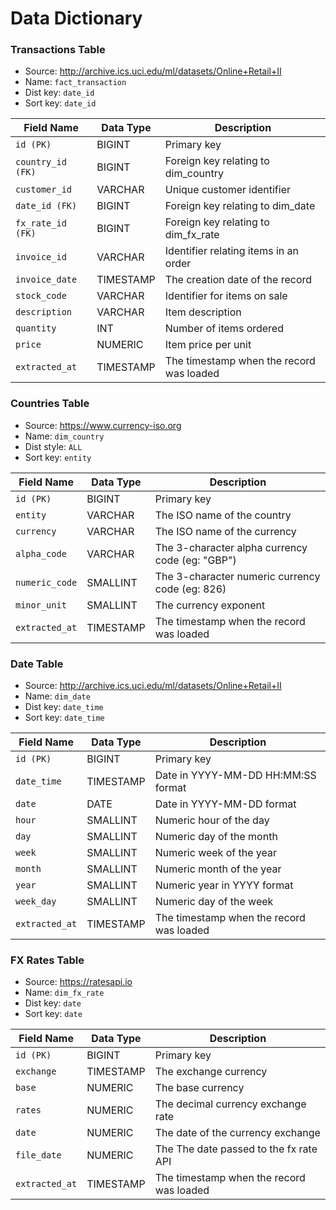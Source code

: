 # Data Dictionary

### Transactions Table
- Source: http://archive.ics.uci.edu/ml/datasets/Online+Retail+II
- Name: `fact_transaction`
- Dist key: `date_id`
- Sort key: `date_id`

| Field Name          | Data Type       | Description                                       |
|---------------------|-----------------|---------------------------------------------------|
| `id (PK)`           | BIGINT          | Primary key                                       |
| `country_id (FK)`   | BIGINT          | Foreign key relating to dim_country               |
| `customer_id`       | VARCHAR         | Unique customer identifier                        |
| `date_id (FK)`      | BIGINT          | Foreign key relating to dim_date                  |
| `fx_rate_id (FK)`   | BIGINT          | Foreign key relating to dim_fx_rate               |
| `invoice_id`        | VARCHAR         | Identifier relating items in an order             |
| `invoice_date`      | TIMESTAMP       | The creation date of the record                   |
| `stock_code`        | VARCHAR         | Identifier for items on sale                      |
| `description`       | VARCHAR         | Item description                                  |
| `quantity`          | INT             | Number of items ordered                           |
| `price`             | NUMERIC         | Item price per unit                               |
| `extracted_at`      | TIMESTAMP       | The timestamp when the record was loaded          |

### Countries Table
- Source: https://www.currency-iso.org
- Name: `dim_country`
- Dist style: `ALL`
- Sort key: `entity`

| Field Name          | Data Type       | Description                                       |
|---------------------|-----------------|---------------------------------------------------|
| `id (PK)`           | BIGINT          | Primary key                                       |
| `entity`            | VARCHAR         | The ISO name of the country                       |
| `currency`          | VARCHAR         | The ISO name of the currency                      |
| `alpha_code`        | VARCHAR         | The 3-character alpha currency code (eg: "GBP")   |
| `numeric_code`      | SMALLINT        | The 3-character numeric currency code (eg: 826)   |
| `minor_unit`        | SMALLINT        | The currency exponent                             |
| `extracted_at`      | TIMESTAMP       | The timestamp when the record was loaded          |

### Date Table
- Source: http://archive.ics.uci.edu/ml/datasets/Online+Retail+II
- Name: `dim_date`
- Dist key: `date_time`
- Sort key: `date_time`

| Field Name          | Data Type       | Description                                       |
|---------------------|-----------------|---------------------------------------------------|
| `id (PK)`           | BIGINT          | Primary key                                       |
| `date_time`         | TIMESTAMP       | Date in YYYY-MM-DD HH:MM:SS format                |
| `date`              | DATE            | Date in YYYY-MM-DD format                         |
| `hour`              | SMALLINT        | Numeric hour of the day                           |
| `day`               | SMALLINT        | Numeric day of the month                          |
| `week`              | SMALLINT        | Numeric week of the year                          |
| `month`             | SMALLINT        | Numeric month of the year                         |
| `year`              | SMALLINT        | Numeric year in YYYY format                       |
| `week_day`          | SMALLINT        | Numeric day of the week                           |
| `extracted_at`      | TIMESTAMP       | The timestamp when the record was loaded          |

### FX Rates Table
- Source: https://ratesapi.io
- Name: `dim_fx_rate`
- Dist key: `date`
- Sort key: `date`

| Field Name          | Data Type       | Description                                       |
|---------------------|-----------------|---------------------------------------------------|
| `id (PK)`           | BIGINT          | Primary key                                       |
| `exchange`          | TIMESTAMP       | The exchange currency                             |
| `base`              | NUMERIC         | The base currency                                 |
| `rates`             | NUMERIC         | The decimal currency exchange rate                |
| `date`              | NUMERIC         | The date of the currency exchange                 |
| `file_date`         | NUMERIC         | The The date passed to the fx rate API            |
| `extracted_at`      | TIMESTAMP       | The timestamp when the record was loaded          |
